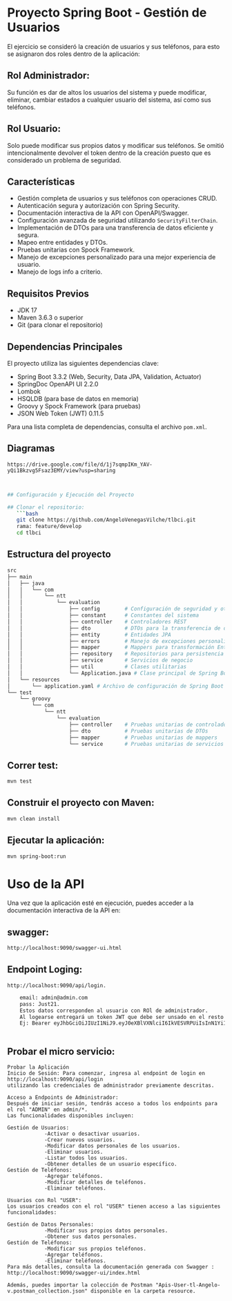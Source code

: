 # Proyecto Spring Boot - Gestión de Usuarios

El ejercicio se consideró la creación de usuarios y sus teléfonos, para esto se asignaron dos roles dentro de la aplicación:
## Rol Administrador:
Su función es dar de altos los usuarios del sistema y puede modificar, eliminar, cambiar estados a cualquier usuario del sistema, así como sus teléfonos.

##  Rol Usuario:
Solo puede modificar sus propios datos y modificar sus teléfonos.
Se omitió intencionalmente devolver el token dentro de la creación puesto que es considerado un problema de seguridad.


## Características

- Gestión completa de usuarios y sus teléfonos con operaciones CRUD.
- Autenticación segura y autorización con Spring Security.
- Documentación interactiva de la API con OpenAPI/Swagger.
- Configuración avanzada de seguridad utilizando `SecurityFilterChain`.
- Implementación de DTOs para una transferencia de datos eficiente y segura.
- Mapeo  entre entidades y DTOs.
- Pruebas unitarias  con Spock Framework.
- Manejo de excepciones personalizado para una mejor experiencia de usuario.
- Manejo de logs info a criterio.

## Requisitos Previos

- JDK 17
- Maven 3.6.3 o superior
- Git (para clonar el repositorio)

## Dependencias Principales

El proyecto utiliza las siguientes dependencias clave:

- Spring Boot 3.3.2 (Web, Security, Data JPA, Validation, Actuator)
- SpringDoc OpenAPI UI 2.2.0
- Lombok
- HSQLDB (para base de datos en memoria)
- Groovy y Spock Framework (para pruebas)
- JSON Web Token (JWT) 0.11.5

Para una lista completa de dependencias, consulta el archivo `pom.xml`.

## Diagramas
    https://drive.google.com/file/d/1j7sqmpIKm_YAV-yQi1Bkzvg5Fsaz3EMY/view?usp=sharing
```bash


## Configuración y Ejecución del Proyecto

## Clonar el repositorio:
   ```bash
   git clone https://github.com/AngeloVenegasVilche/tlbci.git
   rama: feature/develop
   cd tlbci
```
## Estructura del proyecto
```bash
src
├── main
│   ├── java
│   │   └── com
│   │       └── ntt
│   │           └── evaluation
│   │               ├── config        # Configuración de seguridad y otras configuraciones
│   │               ├── constant      # Constantes del sistema
│   │               ├── controller    # Controladores REST
│   │               ├── dto           # DTOs para la transferencia de datos
│   │               ├── entity        # Entidades JPA
│   │               ├── errors        # Manejo de excepciones personalizado
│   │               ├── mapper        # Mappers para transformación Entity-DTO
│   │               ├── repository    # Repositorios para persistencia de datos
│   │               ├── service       # Servicios de negocio
│   │               ├── util          # Clases utilitarias
│   │               └── Application.java # Clase principal de Spring Boot
│   └── resources
│       └── application.yaml # Archivo de configuración de Spring Boot
└── test
    └── groovy
        └── com
            └── ntt
                └── evaluation
                    ├── controller    # Pruebas unitarias de controladores
                    ├── dto           # Pruebas unitarias de DTOs
                    ├── mapper        # Pruebas unitarias de mappers
                    └── service       # Pruebas unitarias de servicios
```

## Correr test:
```bash
mvn test
```
## Construir el proyecto con Maven:
```bash
mvn clean install
```
## Ejecutar la aplicación:
```bash
mvn spring-boot:run
```

# Uso de la API
Una vez que la aplicación esté en ejecución, puedes acceder a la documentación interactiva de la API en:
## swagger:
```bash
http://localhost:9090/swagger-ui.html
```
## Endpoint Loging:
`http://localhost:9090/api/login.`

```bash
    email: admin@admin.com
    pass: Just21.
    Estos datos corresponden al usuario con ROl de administrador. 
    Al logearse entregará un token JWT que debe ser unsado en el resto de los endpoint indicando el en header Authorization Bearer {token}
    Ej: Bearer eyJhbGciOiJIUzI1NiJ9.eyJ0eXBlVXNlciI6IkVESVRPUiIsInN1YiI6ImFkbWluQGFkbWluLmNvbSIsImlhdCI6MTcyMjE4NDQyMCwiZXhwIjoxNzIyMTg1MDIwfQ.fJ5jLJukILNbQ_GSmlzk-1iI3nyt9U-OasYjl3i3M2g
    
```

## Probar el micro servicio:
```
Probar la Aplicación
Inicio de Sesión: Para comenzar, ingresa al endpoint de login en http://localhost:9090/api/login 
utilizando las credenciales de administrador previamente descritas.

Acceso a Endpoints de Administrador: 
Después de iniciar sesión, tendrás acceso a todos los endpoints para el rol "ADMIN" en admin/*. 
Las funcionalidades disponibles incluyen:

Gestión de Usuarios:
            -Activar o desactivar usuarios.
            -Crear nuevos usuarios.
            -Modificar datos personales de los usuarios.
            -Eliminar usuarios.
            -Listar todos los usuarios.
            -Obtener detalles de un usuario específico.
Gestión de Teléfonos:
            -Agregar teléfonos.
            -Modificar detalles de teléfonos.
            -Eliminar teléfonos.

Usuarios con Rol "USER": 
Los usuarios creados con el rol "USER" tienen acceso a las siguientes funcionalidades:

Gestión de Datos Personales:
            -Modificar sus propios datos personales.
            -Obtener sus datos personales.
Gestión de Teléfonos:
            -Modificar sus propios teléfonos.
            -Agregar teléfonos.
            -Eliminar teléfonos.
Para más detalles, consulta la documentación generada con Swagger : http://localhost:9090/swagger-ui/index.html

Además, puedes importar la colección de Postman "Apis-User-tl-Angelo-v.postman_collection.json" disponible en la carpeta resource.
```



